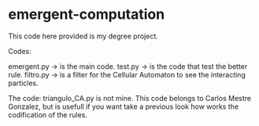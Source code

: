 # emergent-computation

This code here provided is my degree project.

Codes:

emergent.py -> is the main code.
test.py -> is the code that test the better rule.
filtro.py -> is a filter for the Cellular Automaton to see the interacting particles.

The code: triangulo_CA.py is not mine. This code belongs to Carlos Mestre Gonzalez, but is usefull
if you want take a previous look how works the codification of the rules. 
